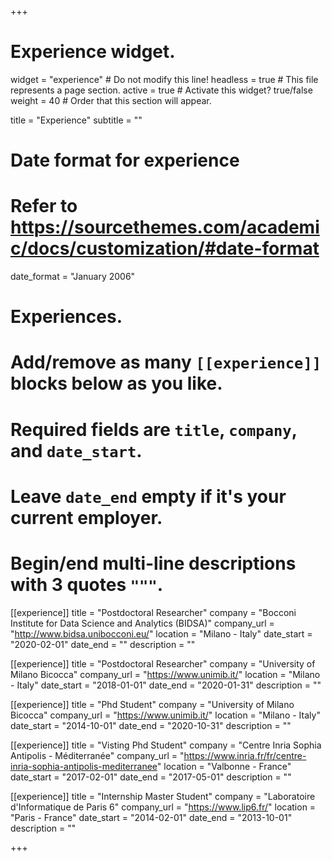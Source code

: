 +++
# Experience widget.
widget = "experience"  # Do not modify this line!
headless = true  # This file represents a page section.
active = true # Activate this widget? true/false
weight = 40  # Order that this section will appear.

title = "Experience"
subtitle = ""

# Date format for experience
#   Refer to https://sourcethemes.com/academic/docs/customization/#date-format
date_format = "January 2006"

# Experiences.
#   Add/remove as many `[[experience]]` blocks below as you like.
#   Required fields are `title`, `company`, and `date_start`.
#   Leave `date_end` empty if it's your current employer.
#   Begin/end multi-line descriptions with 3 quotes `"""`.

[[experience]]
  title = "Postdoctoral Researcher"
  company = "Bocconi Institute for Data Science and Analytics (BIDSA)"
  company_url = "http://www.bidsa.unibocconi.eu/"
  location = "Milano - Italy"
  date_start = "2020-02-01"
  date_end = ""
  description = ""
  
  [[experience]]
  title = "Postdoctoral Researcher"
  company = "University of Milano Bicocca"
  company_url = "https://www.unimib.it/"
  location = "Milano - Italy"
  date_start = "2018-01-01"
  date_end = "2020-01-31"
  description = ""

[[experience]]
  title = "Phd Student"
  company = "University of Milano Bicocca"
  company_url = "https://www.unimib.it/"
  location = "Milano - Italy"
  date_start = "2014-10-01"
  date_end = "2020-10-31"
  description = ""

[[experience]]
  title = "Visting Phd Student"
  company = "Centre Inria Sophia Antipolis - Méditerranée"
  company_url = "https://www.inria.fr/fr/centre-inria-sophia-antipolis-mediterranee"
  location = "Valbonne - France"
  date_start = "2017-02-01"
  date_end = "2017-05-01"
  description = ""
  
 [[experience]]
  title = "Internship Master Student"
  company = "Laboratoire d'Informatique de Paris 6"
  company_url = "https://www.lip6.fr/"
  location = "Paris - France"
  date_start = "2014-02-01"
  date_end = "2013-10-01"
  description = "" 


+++
